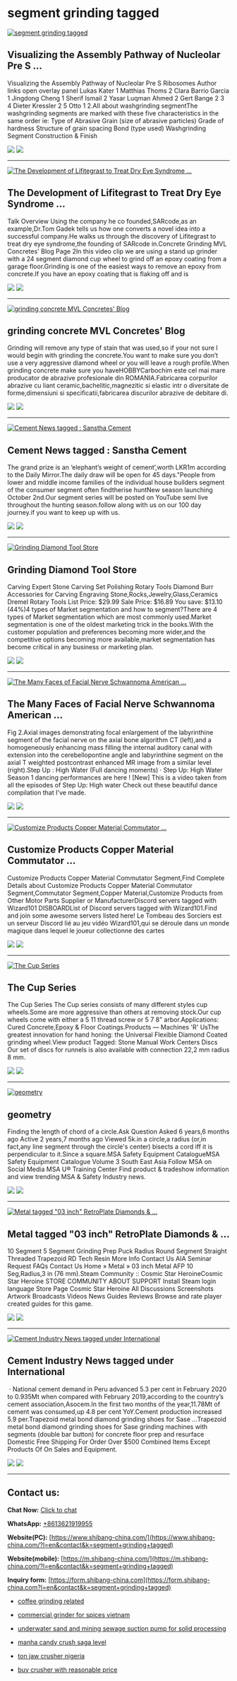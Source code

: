 # segment grinding tagged

<a href="https://swt.shibang-china.com/?l=en&img&k=segment+grinding+tagged" target="_blank">![segment grinding tagged](http://static.shibang-china.com/all-800x300/705.jpg)</a>

## Visualizing the Assembly Pathway of Nucleolar Pre S …
Visualizing the Assembly Pathway of Nucleolar Pre S Ribosomes Author links open overlay panel Lukas Kater 1 Matthias Thoms 2 Clara Barrio Garcia 1 Jingdong Cheng 1 Sherif Ismail 2 Yasar Luqman Ahmed 2 Gert Bange 2 3 4 Dieter Kressler 2 5 Otto 1 2.All about washgrinding segmentThe washgrinding segments are marked with these five characteristics in the same order ie: Type of Abrasive Grain (size of abrasive particles) Grade of hardness Structure of grain spacing Bond (type used) Washgrinding Segment Construction &amp; Finish


<a href="https://whatsapp.shibangsoft.com/WhatsApp.php" target="_blank" title="WhatsApp">![](http://static.shibang-china.com/icon/whatsapp.png)</a> <a href="https://swt.shibang-china.com/?l=en&icon&k=segment+grinding+tagged" target="_blank">![](http://static.shibang-china.com/icon/chat-en.png)</a>

---

<a href="https://swt.shibang-china.com/?l=en&img&k=segment+grinding+tagged" target="_blank">![The Development of Lifitegrast to Treat Dry Eye Syndrome …](http://static.shibang-china.com/all-800x300/913.jpg)</a>

## The Development of Lifitegrast to Treat Dry Eye Syndrome …
Talk Overview Using the company he co founded,SARcode,as an example,Dr.Tom Gadek tells us how one converts a novel idea into a successful company.He walks us through the discovery of Lifitegrast to treat dry eye syndrome,the founding of SARcode in.Concrete Grinding MVL Concretes' Blog Page 2In this video clip we are using a stand up grinder with a 24 segment diamond cup wheel to grind off an epoxy coating from a garage floor.Grinding is one of the easiest ways to remove an epoxy from concrete.If you have an epoxy coating that is flaking off and is


<a href="https://whatsapp.shibangsoft.com/WhatsApp.php" target="_blank" title="WhatsApp">![](http://static.shibang-china.com/icon/whatsapp.png)</a> <a href="https://swt.shibang-china.com/?l=en&icon&k=segment+grinding+tagged" target="_blank">![](http://static.shibang-china.com/icon/chat-en.png)</a>

---

<a href="https://swt.shibang-china.com/?l=en&img&k=segment+grinding+tagged" target="_blank">![grinding concrete MVL Concretes' Blog](http://static.shibang-china.com/all-800x300/354.jpg)</a>

## grinding concrete MVL Concretes' Blog
Grinding will remove any type of stain that was used,so if your not sure I would begin with grinding the concrete.You want to make sure you don’t use a very aggressive diamond wheel or you will leave a rough profile.When grinding concrete make sure you haveHOBBYCarbochim este cel mai mare producator de abrazive profesionale din ROMANIA.Fabricarea corpurilor abrazive cu liant ceramic,bachelitic,magnezitic si elastic intr o diversitate de forme,dimensiuni si specificatii,fabricarea discurilor abrazive de debitare di.


<a href="https://whatsapp.shibangsoft.com/WhatsApp.php" target="_blank" title="WhatsApp">![](http://static.shibang-china.com/icon/whatsapp.png)</a> <a href="https://swt.shibang-china.com/?l=en&icon&k=segment+grinding+tagged" target="_blank">![](http://static.shibang-china.com/icon/chat-en.png)</a>

---

<a href="https://swt.shibang-china.com/?l=en&img&k=segment+grinding+tagged" target="_blank">![Cement News tagged : Sanstha Cement](http://static.shibang-china.com/all-800x300/401.jpg)</a>

## Cement News tagged : Sanstha Cement
The grand prize is an ‘elephant’s weight of cement’,worth LKR1m according to the Daily Mirror.The daily draw will be open for 45 days.&quot;People from lower and middle income families of the individual house builders segment of the consumer segment often findtherise huntNew season launching October 2nd.Our segment series will be posted on YouTube semi live throughout the hunting season.follow along with us on our 100 day journey.if you want to keep up with us.


<a href="https://whatsapp.shibangsoft.com/WhatsApp.php" target="_blank" title="WhatsApp">![](http://static.shibang-china.com/icon/whatsapp.png)</a> <a href="https://swt.shibang-china.com/?l=en&icon&k=segment+grinding+tagged" target="_blank">![](http://static.shibang-china.com/icon/chat-en.png)</a>

---

<a href="https://swt.shibang-china.com/?l=en&img&k=segment+grinding+tagged" target="_blank">![Grinding Diamond Tool Store](http://static.shibang-china.com/all-800x300/433.jpg)</a>

## Grinding Diamond Tool Store
Carving Expert Stone Carving Set Polishing Rotary Tools Diamond Burr Accessories for Carving Engraving Stone,Rocks,Jewelry,Glass,Ceramics Dremel Rotary Tools List Price: $29.99 Sale Price: $16.89 You save: $13.10 (44%)4 types of Market segmentation and how to segment?There are 4 types of Market segmentation which are most commonly used.Market segmentation is one of the oldest marketing trick in the books.With the customer population and preferences becoming more wider,and the competitive options becoming more available,market segmentation has become critical in any business or marketing plan.


<a href="https://whatsapp.shibangsoft.com/WhatsApp.php" target="_blank" title="WhatsApp">![](http://static.shibang-china.com/icon/whatsapp.png)</a> <a href="https://swt.shibang-china.com/?l=en&icon&k=segment+grinding+tagged" target="_blank">![](http://static.shibang-china.com/icon/chat-en.png)</a>

---

<a href="https://swt.shibang-china.com/?l=en&img&k=segment+grinding+tagged" target="_blank">![The Many Faces of Facial Nerve Schwannoma American …](http://static.shibang-china.com/all-800x300/1108.jpg)</a>

## The Many Faces of Facial Nerve Schwannoma American …
Fig 2.Axial images demonstrating focal enlargement of the labyrinthine segment of the facial nerve on the axial bone algorithm CT (left),and a homogeneously enhancing mass filling the internal auditory canal with extension into the cerebellopontine angle and labyrinthine segment on the axial T weighted postcontrast enhanced MR image from a similar level (right).Step Up : High Water (Full dancing moments)&nbsp;&#0183;&#32;Step Up: High Water Season 1 dancing performances are here ! [New] This is a video taken from all the episodes of Step Up: High water Check out these beautiful dance compilation that I've made.


<a href="https://whatsapp.shibangsoft.com/WhatsApp.php" target="_blank" title="WhatsApp">![](http://static.shibang-china.com/icon/whatsapp.png)</a> <a href="https://swt.shibang-china.com/?l=en&icon&k=segment+grinding+tagged" target="_blank">![](http://static.shibang-china.com/icon/chat-en.png)</a>

---

<a href="https://swt.shibang-china.com/?l=en&img&k=segment+grinding+tagged" target="_blank">![Customize Products Copper Material Commutator …](http://static.shibang-china.com/all-800x300/1098.jpg)</a>

## Customize Products Copper Material Commutator …
Customize Products Copper Material Commutator Segment,Find Complete Details about Customize Products Copper Material Commutator Segment,Commutator Segment,Copper Material,Customize Products from Other Motor Parts Supplier or ManufacturerDiscord servers tagged with Wizard101 DISBOARDList of Discord servers tagged with Wizard101.Find and join some awesome servers listed here! Le Tombeau des Sorciers est un serveur Discord li&#233; au jeu vid&#233;o Wizard101,qui se d&#233;roule dans un monde magique dans lequel le joueur collectionne des cartes


<a href="https://whatsapp.shibangsoft.com/WhatsApp.php" target="_blank" title="WhatsApp">![](http://static.shibang-china.com/icon/whatsapp.png)</a> <a href="https://swt.shibang-china.com/?l=en&icon&k=segment+grinding+tagged" target="_blank">![](http://static.shibang-china.com/icon/chat-en.png)</a>

---

<a href="https://swt.shibang-china.com/?l=en&img&k=segment+grinding+tagged" target="_blank">![The Cup Series](http://static.shibang-china.com/all-800x300/176.jpg)</a>

## The Cup Series
The Cup Series The Cup series consists of many different styles cup wheels.Some are more aggressive than others at removing stock.Our cup wheels come with either a 5 11 thread screw or 5 7 8” arbor.Applications: Cured Concrete,Epoxy &amp; Floor Coatings.Products — Machines 'R' UsThe greatest innovation for hand honing: the Universal Flexible Diamond Coated grinding wheel.View product Tagged: Stone Manual Work Centers Discs Our set of discs for runnels is also available with connection 22,2 mm radius 8 mm.


<a href="https://whatsapp.shibangsoft.com/WhatsApp.php" target="_blank" title="WhatsApp">![](http://static.shibang-china.com/icon/whatsapp.png)</a> <a href="https://swt.shibang-china.com/?l=en&icon&k=segment+grinding+tagged" target="_blank">![](http://static.shibang-china.com/icon/chat-en.png)</a>

---

<a href="https://swt.shibang-china.com/?l=en&img&k=segment+grinding+tagged" target="_blank">![geometry](http://static.shibang-china.com/all-800x300/811.jpg)</a>

## geometry
Finding the length of chord of a circle.Ask Question Asked 6 years,6 months ago Active 2 years,7 months ago Viewed 5k.in a circle,a radius (or,in fact,any line segment through the circle's center) bisects a cord iff it is perpendicular to it.Since a square.MSA Safety Equipment CatalogueMSA Safety Equipment Catalogue Volume 3 South East Asia Follow MSA on Social Media MSA U&#174; Training Center Find product &amp; tradeshow information and view trending MSA &amp; Safety Industry news.


<a href="https://whatsapp.shibangsoft.com/WhatsApp.php" target="_blank" title="WhatsApp">![](http://static.shibang-china.com/icon/whatsapp.png)</a> <a href="https://swt.shibang-china.com/?l=en&icon&k=segment+grinding+tagged" target="_blank">![](http://static.shibang-china.com/icon/chat-en.png)</a>

---

<a href="https://swt.shibang-china.com/?l=en&img&k=segment+grinding+tagged" target="_blank">![Metal tagged &quot;03 inch&quot; RetroPlate Diamonds &amp; …](http://static.shibang-china.com/all-800x300/1062.jpg)</a>

## Metal tagged &quot;03 inch&quot; RetroPlate Diamonds &amp; …
10 Segment 5 Segment Grinding Prep Puck Radius Round Segment Straight Threaded Trapezoid RD Tech Resin More Info Contact Us AIA Seminar Request FAQs Contact Us Home &#187; Metal &#187; 03 inch Metal AFP 10 Seg,Radius,3 in (76 mm).Steam Community :: Cosmic Star HeroineCosmic Star Heroine STORE COMMUNITY ABOUT SUPPORT Install Steam login language Store Page Cosmic Star Heroine All Discussions Screenshots Artwork Broadcasts Videos News Guides Reviews Browse and rate player created guides for this game.


<a href="https://whatsapp.shibangsoft.com/WhatsApp.php" target="_blank" title="WhatsApp">![](http://static.shibang-china.com/icon/whatsapp.png)</a> <a href="https://swt.shibang-china.com/?l=en&icon&k=segment+grinding+tagged" target="_blank">![](http://static.shibang-china.com/icon/chat-en.png)</a>

---

<a href="https://swt.shibang-china.com/?l=en&img&k=segment+grinding+tagged" target="_blank">![Cement Industry News tagged under International](http://static.shibang-china.com/all-800x300/1092.jpg)</a>

## Cement Industry News tagged under International
&nbsp;&#0183;&#32;National cement demand in Peru advanced 5.3 per cent in February 2020 to 0.935Mt when compared with February 2019,according to the country’s cement association,Asocem.In the first two months of the year,11.78Mt of cement was consumed,up 4.8 per cent YoY.Cement production increased 5.9 per.Trapezoid metal bond diamond grinding shoes for Sase …Trapezoid metal bond diamond grinding shoes for Sase grinding machines with segments (double bar button) for concrete floor prep and resurface Domestic Free Shipping For Order Over $500 Combined Items Except Products Of On Sales and Equipment.


<a href="https://whatsapp.shibangsoft.com/WhatsApp.php" target="_blank" title="WhatsApp">![](http://static.shibang-china.com/icon/whatsapp.png)</a> <a href="https://swt.shibang-china.com/?l=en&icon&k=segment+grinding+tagged" target="_blank">![](http://static.shibang-china.com/icon/chat-en.png)</a>

---
## Contact us:

**Chat Now:** [Click to chat](https://swt.shibang-china.com?l=en&contact&k=segment+grinding+tagged)

**WhatsApp:**  [+8613621919955](https://whatsapp.shibangsoft.com/WhatsApp.php)

**Website(PC):** [https://www.shibang-china.com/](https://www.shibang-china.com/?l=en&contact&k=segment+grinding+tagged)

**Website(mobile):** [https://m.shibang-china.com/](https://m.shibang-china.com/?l=en&contact&k=segment+grinding+tagged)

**Inquiry form:** [https://form.shibang-china.com](https://form.shibang-china.com?l=en&contact&k=segment+grinding+tagged)

* [coffee grinding related](../143/coffee%20grinding%20related.md)

* [commercial grinder for spices vietnam](../148/commercial%20grinder%20for%20spices%20vietnam.md)

* [underwater sand and mining sewage suction pump for solid processing](../142/underwater%20sand%20and%20mining%20sewage%20suction%20pump%20for%20solid%20processing.md)

* [manha candy crush saga level](../142/manha%20candy%20crush%20saga%20level.md)

* [ton jaw crusher nigeria](../143/ton%20jaw%20crusher%20nigeria.md)

* [buy crusher with reasonable price](../147/buy%20crusher%20with%20reasonable%20price.md)